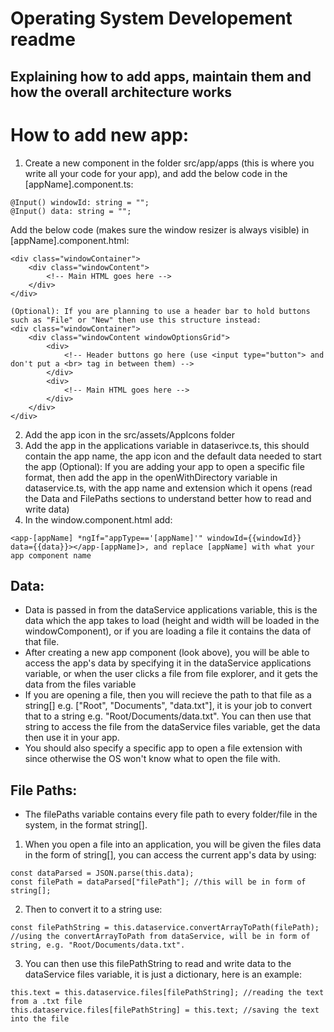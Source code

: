 # Operating System Developement readme
## Explaining how to add apps, maintain them and how the overall architecture works


# How to add new app:
1. Create a new component in the folder src/app/apps (this is where you write all your code for your app), and add the below code in the [appName].component.ts:
```
@Input() windowId: string = "";
@Input() data: string = "";
```

Add the below code (makes sure the window resizer is always visible) in [appName].component.html:
```
<div class="windowContainer">
    <div class="windowContent">
        <!-- Main HTML goes here -->
    </div>
</div>

(Optional): If you are planning to use a header bar to hold buttons such as "File" or "New" then use this structure instead:
<div class="windowContainer">
    <div class="windowContent windowOptionsGrid">
        <div>
            <!-- Header buttons go here (use <input type="button"> and don't put a <br> tag in between them) -->
        </div>
        <div>
            <!-- Main HTML goes here -->
        </div>
    </div>
</div>
```
2. Add the app icon in the src/assets/AppIcons folder
3. Add the app in the applications variable in dataserivce.ts, this should contain the app name, the app icon and the default data needed to start the app
(Optional): If you are adding your app to open a specific file format, then add the app in the openWithDirectory variable in dataservice.ts, with the app name and extension which it opens (read the Data and FilePaths sections to understand better how to read and write data)
4. In the window.component.html add:
```
<app-[appName] *ngIf="appType=='[appName]'" windowId={{windowId}} data={{data}}></app-[appName]>, and replace [appName] with what your app component name
```

## Data:
- Data is passed in from the dataService applications variable, this is the data which the app takes to load (height and width will be loaded in the windowComponent), or if you are loading a file it contains the data of that file.
- After creating a new app component (look above), you will be able to access the app's data by specifying it in the dataService applications variable, or when the user clicks a file from file explorer, and it gets the data from the files variable
- If you are opening a file, then you will recieve the path to that file as a string[] e.g. ["Root", "Documents", "data.txt"], it is your job to convert that to a string e.g. "Root/Documents/data.txt". You can then use that string to access the file from the dataService files variable, get the data then use it in your app.
- You should also specify a specific app to open a file extension with since otherwise the OS won't know what to open the file with.

## File Paths:
- The filePaths variable contains every file path to every folder/file in the system, in the format string[].
1. When you open a file into an application, you will be given the files data in the form of string[], you can access the current app's data by using:
```
const dataParsed = JSON.parse(this.data);
const filePath = dataParsed["filePath"]; //this will be in form of string[];
```
2. Then to convert it to a string use:
```
const filePathString = this.dataservice.convertArrayToPath(filePath); //using the convertArrayToPath from dataService, will be in form of string, e.g. "Root/Documents/data.txt".
```
3. You can then use this filePathString to read and write data to the dataService files variable, it is just a dictionary, here is an example:
```
this.text = this.dataservice.files[filePathString]; //reading the text from a .txt file
this.dataservice.files[filePathString] = this.text; //saving the text into the file
```